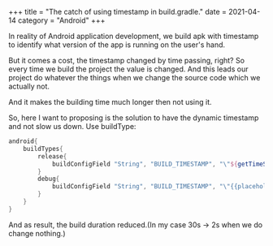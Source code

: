 +++
title = "The catch of using timestamp in build.gradle."
date = 2021-04-14
category = "Android"
+++

In reality of Android application development, we build apk with timestamp to identify what version of the app is running on the user's hand.

But it comes a cost, the timestamp changed by time passing, right? So every time we build the project the value is changed. And this leads our project do whatever the things when we change the source code which we actually not. 

And it makes the building time much longer then not using it.

So, here I want to proposing is the solution to have the dynamic timestamp and not slow us down.
Use buildType:

```groovy
android{
    buildTypes{
        release{
            buildConfigField "String", "BUILD_TIMESTAMP", "\"${getTimeStamp()}\"" //getTimeStamp() generates the string by time
        }
        debug{
            buildConfigField "String", "BUILD_TIMESTAMP", "\"{{placeholder}}\""
        }
    }
}
```

And as result, the build duration reduced.(In my case 30s -> 2s when we do change nothing.)
